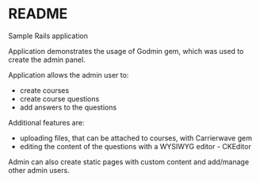 # README

Sample Rails application

Application demonstrates the usage of Godmin gem, which was used to create the admin panel.

Application allows the admin user to:
- create courses
- create course questions
- add answers to the questions

Additional features are:
- uploading files, that can be attached to courses, with Carrierwave gem
- editing the content of the questions with a WYSIWYG editor - CKEditor

Admin can also create static pages with custom content and add/manage other admin users.


